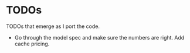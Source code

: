 # TODOs

TODOs that emerge as I port the code.

- Go through the model spec and make sure the numbers are right. Add cache pricing.
